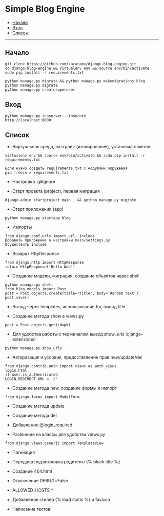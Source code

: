 # Simple Blog Engine

- [Начало](#начало)
- [Вход](#вход)
- [Список](#список)

---

## Начало
```
git clone https://github.com/karaname/django-blog-engine.git
cd django-blog-engine && virtualenv env && source env/bin/activate
sudo pip install -r requirements.txt

python manage.py migrate && python manage.py makemigrations blog
python manage.py migrate
python manage.py createsuperuser
```

## Вход
```
python manage.py runserver --insecure
http://localhost:8000
```

## Список
- Виртуальная среда, настройк (изолирование), установка пакетов
```
virtualenv env && source env/bin/activate && sudo pip install -r requirements.txt

Если нужно создать requirements.txt с модулями окружения
pip freeze > requirements.txt
```

- Настройка .gitignore

- Старт проекта (project), первая миграция
```
django-admin startproject main . && python manage.py migrate
```

- Старт приложения (app)
```
python manage.py startapp blog
```

- Импорты
```
from django.conf.urls import url, include
Добавить приложение в настройки main/settings.py
Осуществить include
```

- Возврат HttpResponse
```
from django.http import HttpResponse
return HttpResponse('Hello Web')
```

- Создание модели, миграция, создание объектов через shell
```
python manage.py shell
from blog.models import Post
post = Post.objects.create(title='Title', body='Random text')
post.save()
```

- Вывод через templates, использование for, вывод title

- Создание метода show в views.py
```
post = Post.objects.get(id=pk)
```

- Для удобства работы с терминалом вывод show_urls (django-extensions)
```
python manage.py show_urls
```

- Авторизация и условия, предоставление прав new/update/del
```
from django.contrib.auth import views as auth_views
login.html
if user.is_authenticated
LOGIN_REDIRECT_URL = '/'
```

- Создание метода new, создание формы и импорт
```
from django.forms import ModelForm
```

- Создание метода update

- Создание метода del

- Добавление @login_required

- Разбиение на классы для удобства views.py
```
from django.views.generic import TemplateView
```

- Пагинация

- Передача подзаголовка родителю {% block title %}

- Создание 404.html

- Отключение DEBUG=False

- ALLOWED_HOSTS *

- Добавление стилей {% load static %} и favicon

- Написание тестов
